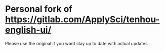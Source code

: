 # Personal fork of https://gitlab.com/ApplySci/tenhou-english-ui/
Please use the original if you want stay up to date with actual updates